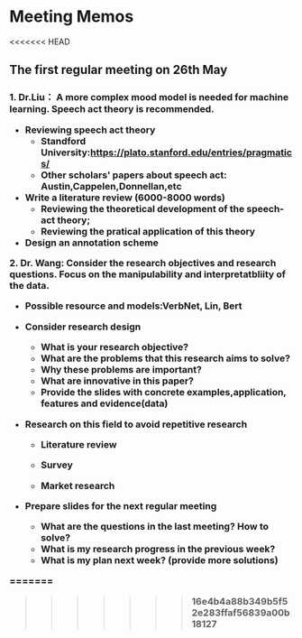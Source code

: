 # Meeting Memos

<<<<<<< HEAD
<h2> The first regular meeting on 26th May
  <h3>
    1. Dr.Liu： A more complex mood model is needed for machine learning. Speech act theory is recommended. 

- **Reviewing speech act theory** 
  - Standford University:https://plato.stanford.edu/entries/pragmatics/
  - Other scholars' papers about speech act: Austin,Cappelen,Donnellan,etc
- **Write a literature review (6000-8000 words)**
  - Reviewing the theoretical development of the speech-act theory;
  - Reviewing the pratical application of this theory
- **Design an annotation scheme**



**2. Dr. Wang: Consider the research objectives and research questions. Focus on the manipulability and interpretatbliity of the data.**

- **Possible resource and models:VerbNet, Lin, Bert**

- **Consider research design**

  - What is your research objective?
  - What are the problems that this research aims to solve?
  - Why these problems are important?
  - What are innovative in this paper?
  - Provide the slides with concrete examples,application, features and evidence(data) 

- **Research on this field to avoid repetitive research**

  - Literature review

  - Survey

  - Market research

- **Prepare slides for the next regular meeting**

    - What are the questions in the last meeting? How to solve? 
    -  What is my research progress in the previous week? 
    - What is my plan next week? (provide more solutions)

=======
>>>>>>> 16e4b4a88b349b5f52e283ffaf56839a00b18127
  

  

  

  ​    

​    


    

  

 











